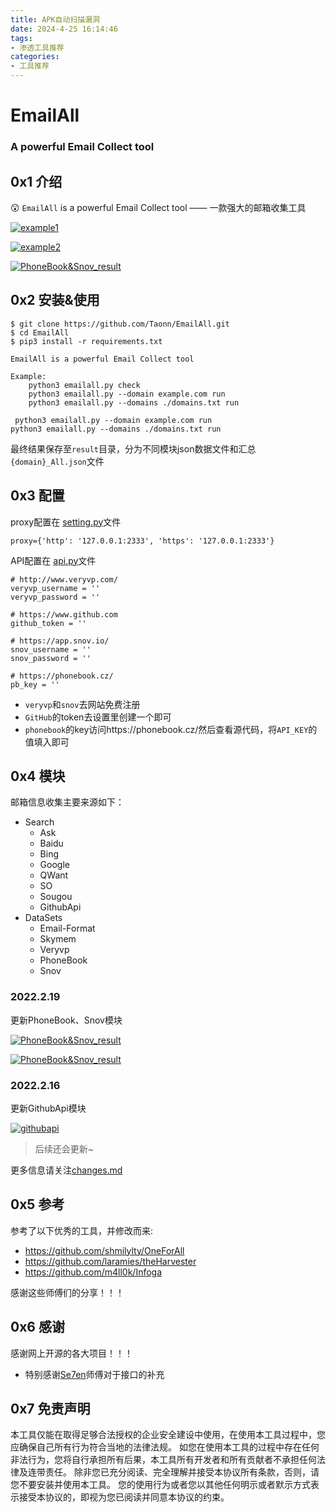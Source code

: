 ```yaml
---
title: APK自动扫描漏洞
date: 2024-4-25 16:14:46
tags:
- 渗透工具推荐
categories:
- 工具推荐
---
```




# EmailAll



### A powerful Email Collect tool



## 0x1 介绍



😲 `EmailAll` is a powerful Email Collect tool —— 一款强大的邮箱收集工具

[![example1](https://github.com/Taonn/EmailAll/raw/master/img/example1.png)](https://github.com/Taonn/EmailAll/blob/master/img/example1.png)

[![example2](https://github.com/Taonn/EmailAll/raw/master/img/example2.png)](https://github.com/Taonn/EmailAll/blob/master/img/example2.png)

[![PhoneBook&Snov_result](https://github.com/Taonn/EmailAll/raw/master/img/PhoneBook&Snov_result.png)](https://github.com/Taonn/EmailAll/blob/master/img/PhoneBook&Snov_result.png)

## 0x2 安装&使用



```
$ git clone https://github.com/Taonn/EmailAll.git
$ cd EmailAll
$ pip3 install -r requirements.txt
```



```
EmailAll is a powerful Email Collect tool

Example:
    python3 emailall.py check
    python3 emailall.py --domain example.com run
    python3 emailall.py --domains ./domains.txt run
```



```
 python3 emailall.py --domain example.com run
python3 emailall.py --domains ./domains.txt run
```

最终结果保存至`result`目录，分为不同模块json数据文件和汇总`{domain}_All.json`文件

## 0x3 配置



proxy配置在 [setting.py](https://github.com/Taonn/EmailAll/blob/master/config/setting.py)文件

```
proxy={'http': '127.0.0.1:2333', 'https': '127.0.0.1:2333'}
```



API配置在 [api.py](https://github.com/Taonn/EmailAll/blob/master/config/api.py)文件

```
# http://www.veryvp.com/
veryvp_username = ''
veryvp_password = ''

# https://www.github.com
github_token = ''

# https://app.snov.io/
snov_username = ''
snov_password = ''

# https://phonebook.cz/
pb_key = ''
```



- `veryvp`和`snov`去网站免费注册
- `GitHub`的token去设置里创建一个即可
- `phonebook`的key访问https://phonebook.cz/然后查看源代码，将`API_KEY`的值填入即可

## 0x4 模块



邮箱信息收集主要来源如下：

- Search
  - Ask
  - Baidu
  - Bing
  - Google
  - QWant
  - SO
  - Sougou
  - GithubApi
- DataSets
  - Email-Format
  - Skymem
  - Veryvp
  - PhoneBook
  - Snov

### 2022.2.19



更新PhoneBook、Snov模块

[![PhoneBook&Snov_result](https://github.com/Taonn/EmailAll/raw/master/img/PhoneBook&Snov.png)](https://github.com/Taonn/EmailAll/blob/master/img/PhoneBook&Snov.png)

[![PhoneBook&Snov_result](https://github.com/Taonn/EmailAll/raw/master/img/PhoneBook&Snov_result.png)](https://github.com/Taonn/EmailAll/blob/master/img/PhoneBook&Snov_result.png)

### 2022.2.16



更新GithubApi模块

[![githubapi](https://github.com/Taonn/EmailAll/raw/master/img/githubapi.png)](https://github.com/Taonn/EmailAll/blob/master/img/githubapi.png)

> 后续还会更新~

更多信息请关注[changes.md](https://github.com/Taonn/EmailAll/blob/master/docs/changes.md)

## 0x5 参考



参考了以下优秀的工具，并修改而来:

- https://github.com/shmilylty/OneForAll
- https://github.com/laramies/theHarvester
- https://github.com/m4ll0k/Infoga

感谢这些师傅们的分享！！！

## 0x6 感谢



感谢网上开源的各大项目！！！

- 特别感谢[Se7en](https://github.com/r00tSe7en)师傅对于接口的补充

## 0x7 免责声明



 本工具仅能在取得足够合法授权的企业安全建设中使用，在使用本工具过程中，您应确保自己所有行为符合当地的法律法规。 如您在使用本工具的过程中存在任何非法行为，您将自行承担所有后果，本工具所有开发者和所有贡献者不承担任何法律及连带责任。 除非您已充分阅读、完全理解并接受本协议所有条款，否则，请您不要安装并使用本工具。 您的使用行为或者您以其他任何明示或者默示方式表示接受本协议的，即视为您已阅读并同意本协议的约束。
